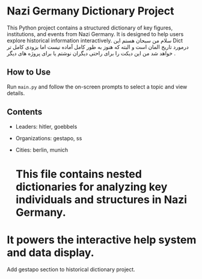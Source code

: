 # Nazi Germany Dictionary Project

This Python project contains a structured dictionary of key figures, institutions, and events from Nazi Germany. It is designed to help users explore historical information interactively.
سلام من سبحان هستم این Dict درمورد تاریخ المان است و البته که هنوز به طور کامل آماده نیست اما بزودی کامل تر خواهد شد من این دیکت را برای راحتی دیگران نوشتم یا برای پروژه های دیگر .
## How to Use
Run `main.py` and follow the on-screen prompts to select a topic and view details.

## Contents
- Leaders: hitler, goebbels
- Organizations: gestapo, ss
- Cities: berlin, munich

  # This file contains nested dictionaries for analyzing key individuals and structures in Nazi Germany.
# It powers the interactive help system and data display.

Add gestapo section to historical dictionary project.
